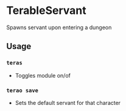 # TerableServant
Spawns servant upon entering a dungeon

## Usage
### `teras` 
- Toggles module on/of
### `terao save` 
- Sets the default servant for that character